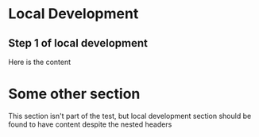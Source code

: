 # **Local Development**

## Step 1 of local development

Here is the content

# Some other section

This section isn't part of the test, but local development
section should be found to have content despite the nested headers
